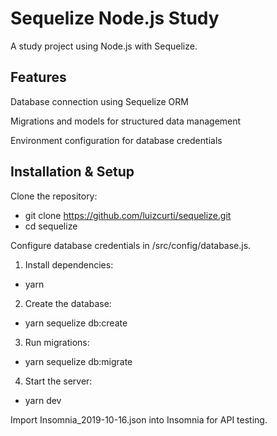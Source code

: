 # Sequelize Node.js Study
A study project using Node.js with Sequelize.

## Features
Database connection using Sequelize ORM

Migrations and models for structured data management

Environment configuration for database credentials

## Installation & Setup

Clone the repository:
* git clone https://github.com/luizcurti/sequelize.git
* cd sequelize

Configure database credentials in /src/config/database.js.

1. Install dependencies:
* yarn

2. Create the database:
* yarn sequelize db:create

3. Run migrations:
* yarn sequelize db:migrate

4. Start the server:
* yarn dev

Import Insomnia_2019-10-16.json into Insomnia for API testing.